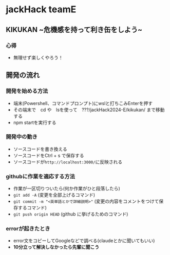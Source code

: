# jackHack teamE

## KIKUKAN ~危機感を持って利き缶をしよう~

### 心得
- 無理せず楽しくやろう！

## 開発の流れ

### 開発を始める方法
- 端末(Powershell、コマンドプロンプト)にwslと打ちこみEnterを押す
- その端末で　cd や　lsを使って　???/jackHack2024-E/kikukan/ まで移動する
- npm startを実行する

### 開発中の動き
- ソースコードを書き換える
- ソースコードをCtrl + s で保存する
- ソースコードが`http://localhost:3000/`に反映される

### githubに作業を適応する方法
- 作業が一区切りついたら(何か作業がひと段落したら)
- `git add -A` (変更を全部上げるコマンド)
- `git commit -m "<英単語とかで詳細説明>"` (変更の内容をコメントをつけて保存するコマンド)
- `git push origin HEAD` (github に挙げるためのコマンド)

### errorが起きたとき
- error文をコピーしてGoogleなどで調べる(claudeとかに聞いてもいい)
- **10分立って解決しなかったら先輩に聞こう**